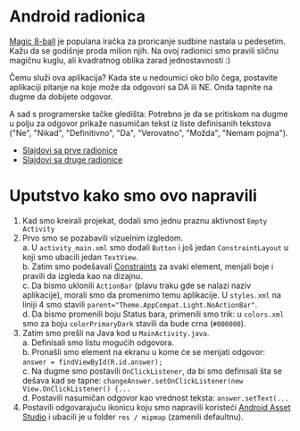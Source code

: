 # Android radionica

[Magic 8-ball](https://en.wikipedia.org/wiki/Magic_8-Ball) je populana iračka za proricanje sudbine nastala u pedesetim. Kažu da se godišnje proda milion njih. 
Na ovoj radionici smo pravili sličnu magičnu kuglu, ali kvadratnog oblika zarad jednostavnosti :)

Čemu služi ova aplikacija? Kada ste u nedoumici oko bilo čega, postavite aplikaciji pitanje na koje može da odgovori sa DA ili NE. Onda tapnite na dugme da dobijete odgovor.

A sad s programerske tačke gledišta: Potrebno je da se pritiskom na dugme u polju za odgovor prikaže nasumičan tekst iz liste definisanih tekstova ("Ne", "Nikad", "Definitivno", "Da", "Verovatno", "Možda", "Nemam pojma").

* [Slajdovi sa prve radionice](https://www.slideshare.net/JelenaKrmar/razvoj-android-aplikacija-1-uvod)
* [Slajdovi sa druge radionice](https://www.slideshare.net/JelenaKrmar/razvoj-android-aplikacija-2-praktian-primer)

# Uputstvo kako smo ovo napravili 

1. Kad smo kreirali projekat, dodali smo jednu praznu aktivnost `Empty Activity`  
2. Prvo smo se pozabavili vizuelnim izgledom.  
  a. U `activity_main.xml` smo dodali `Button` i još jedan `ConstraintLayout` u koji smo ubacili jedan `TextView`.  
  b. Zatim smo podešavali [Constraints](https://developer.android.com/training/constraint-layout/index.html) za svaki element, menjali boje i pravili da izgleda kao na dizajnu.   
  c. Da bismo uklonili `ActionBar` (plavu traku gde se nalazi naziv aplikacije), morali smo da promenimo temu aplikacije. U `styles.xml` na liniji 4 smo stavili `parent="Theme.AppCompat.Light.NoActionBar"`.  
  d. Da bismo promenili boju Status bara, primenili smo trik: u `colors.xml` smo za boju `colorPrimaryDark` stavili da bude crna (`#000000`).  
3. Zatim smo prešli na Java kod u `MainActivity.java`.  
  a. Definisali smo listu mogućih odgovora.  
  b. Pronašli smo element na ekranu u kome će se menjati odgovor: `answer = findViewById(R.id.answer);`  
  c. Na dugme smo postavili `OnClickListener`, da bi smo definisali šta se dešava kad se tapne: `changeAnswer.setOnClickListener(new View.OnClickListener() {...`  
  d. Postavili nasumičan odgovor kao vrednost teksta: `answer.setText(...`
4. Postavili odgovarajuću ikonicu koju smo napravili koristeći [Android Asset Studio](https://romannurik.github.io/AndroidAssetStudio/) i ubacili je u folder `res / mipmap` (zamenili defaultnu).
